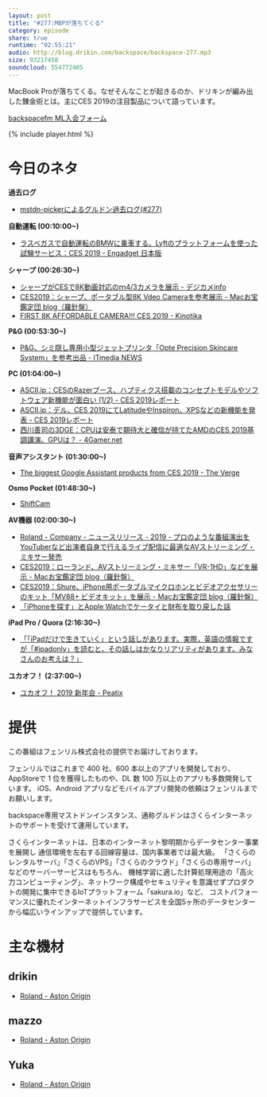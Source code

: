 ```yaml
---
layout: post
title: "#277:MBPが落ちてくる"
category: episode
share: true
runtime: "02:55:21"
audio: http://blog.drikin.com/backspace/backspace-277.mp3
size: 93217458
soundcloud: 554772405
---
```


MacBook Proが落ちてくる。なぜそんなことが起きるのか、ドリキンが編み出した錬金術とは。主にCES 2019の注目製品について語っています。

[backspacefm ML入会フォーム](http://backspace.us11.list-manage.com/subscribe?u=09c933bd3997c1d16dbed156a&id=84b6529b91)

{% include player.html %}


# 今日のネタ
**過去ログ**
* [mstdn-pickerによるグルドン過去ログ(#277)](https://rbtnn.github.io/mstdn-picker/?instance=mstdn.guru&since_id=101401569646028962&max_id=101402337281217371)

**自動運転 (00:10:00~)**
* [ラスベガスで自動運転のBMWに乗車する。Lyftのプラットフォームを使った試験サービス：CES 2019 - Engadget 日本版](https://japanese.engadget.com/2019/01/10/bmw-lyft-ces-2019/)

**シャープ (00:26:30~)**
* [シャープがCESで8K動画対応のｍ4/3カメラを展示 - デジカメinfo](http://digicame-info.com/2019/01/ces8k43.html)
* [CES2019：シャープ、ポータブル型8K Vdeo Cameraを参考展示 - Macお宝鑑定団 blog（羅針盤）](http://www.macotakara.jp/blog/report/entry-36633.html)
* [FIRST 8K AFFORDABLE CAMERA!!! CES 2019 - Kinotika](https://www.youtube.com/watch?v=algDFH8u9DA)

**P&G (00:53:30~)**
* [P&amp;G、シミ隠し専用小型ジェットプリンタ「Opte Precision Skincare System」を参考出品 - ITmedia NEWS](http://www.itmedia.co.jp/news/articles/1901/11/news089.html)

**PC (01:04:00~)**
* [ASCII.jp：CESのRazerブース、ハプティクス搭載のコンセプトモデルやソフトウェア新機能が面白い (1/2) - CES 2019レポート](http://ascii.jp/elem/000/001/796/1796378/)
* [ASCII.jp：デル、CES 2019にてLatitudeやInspiron、XPSなどの新機能を発表 - CES 2019レポート](http://ascii.jp/elem/000/001/796/1796182/)
* [西川善司の3DGE：CPUは安泰で期待大と確信が持てたAMDのCES 2019基調講演。GPUは？ - 4Gamer.net](https://www.4gamer.net/games/300/G030061/20190111155/)

**音声アシスタント (01:30:00~)**
* [The biggest Google Assistant products from CES 2019 - The Verge](https://www.theverge.com/2019/1/10/18175524/google-assistant-devices-ces-2019-tvs-soundbars-smart-speakers-kitchen-bathroom-cars)

**Osmo Pocket (01:48:30~)**
* [ShiftCam](https://shiftcam.com/)

**AV機器 (02:00:30~)**
* [Roland - Company - ニュースリリース - 2019 - プロのような番組演出をYouTuberなど出演者自身で行えるライブ配信に最適なAVストリーミング・ミキサー発売](https://www.roland.com/jp/news/0818/)
* [CES2019：ローランド、AVストリーミング・ミキサー「VR-1HD」などを展示 - Macお宝鑑定団 blog（羅針盤）](http://www.macotakara.jp/blog/report/entry-36635.html)
* [CES2019：Shure、iPhone用ポータブルマイクロホンとビデオアクセサリーのキット「MV88+ ビデオキット」を展示 - Macお宝鑑定団 blog（羅針盤）](http://www.macotakara.jp/blog/report/entry-36603.html)
* [「iPhoneを探す」とApple Watchでケータイと財布を取り戻した話](https://weekly.ascii.jp/elem/000/000/424/424087/)

**iPad Pro / Quora (2:16:30~)**
* [「「iPadだけで生きていく」という話しがあります。実際，英語の情報ですが「#ipadonly」を読むと，その話しはかなりリアリティがあります。みなさんのお考えは？」](https://jp.quora.com/iPad%E3%81%A0%E3%81%91%E3%81%A7%E7%94%9F%E3%81%8D%E3%81%A6%E3%81%84%E3%81%8F-%E3%81%A8%E3%81%84%E3%81%86%E8%A9%B1%E3%81%97%E3%81%8C%E3%81%82%E3%82%8A%E3%81%BE%E3%81%99-%E5%AE%9F%E9%9A%9B-%E8%8B%B1%E8%AA%9E%E3%81%AE/answers/116176650?ch=99&share=ab40975d&srid=az6xh)

**ユカオフ！ (2:37:00~)**
* [ユカオフ！ 2019 新年会 - Peatix](https://yuka2019.peatix.com/view)

# 提供

この番組はフェンリル株式会社の提供でお届けしております。

フェンリルではこれまで 400 社、600 本以上のアプリを開発しており、AppStoreで 1 位を獲得したものや、DL 数 100 万以上のアプリも多数開発しています。
iOS、Android アプリなどモバイルアプリ開発の依頼はフェンリルまでお願いします。

backspace専用マストドンインスタンス、通称グルドンはさくらインターネットのサポートを受けて運用しています。

さくらインターネットは、日本のインターネット黎明期からデータセンター事業を展開し
通信環境を左右する回線容量は、国内事業者では最大級。
「さくらのレンタルサーバ」「さくらのVPS」「さくらのクラウド」「さくらの専用サーバ」などのサーバーサービスはもちろん、
機械学習に適した計算処理用途の「高火力コンピューティング」、ネットワーク構成やセキュリティを意識せずプロダクトの開発に集中できるIoTプラットフォーム「sakura.io」など、
コストパフォーマンスに優れたインターネットインフラサービスを全国5ヶ所のデータセンターから幅広いラインアップで提供しています。

# 主な機材

## drikin
* [Roland - Aston Origin](http://amzn.asia/1OwAZ0w)

## mazzo
* [Roland - Aston Origin](http://amzn.asia/1OwAZ0w)

## Yuka
* [Roland - Aston Origin](http://amzn.asia/1OwAZ0w)
